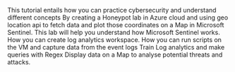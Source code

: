 This tutorial entails how you can practice cybersecurity and understand different concepts
By creating a Honeypot lab in Azure cloud and using geo location api to fetch data and plot those coordinates on a Map in Microsoft Sentinel.
This lab will help you understand how Microsoft Sentinel works.
How you can create log analytics workspace.
How you can run scripts on the VM and capture data from the event logs
Train Log analytics and make queries with Regex
Display data on a Map to analyse potential threats and attacks.

